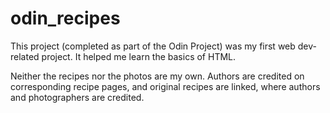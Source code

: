 # odin_recipes 

This project (completed as part of the Odin Project) was my first web dev-related project. It helped me learn the basics of HTML. 

Neither the recipes nor the photos are my own. Authors are credited on corresponding recipe pages, and original recipes are linked, where authors and photographers are credited. 